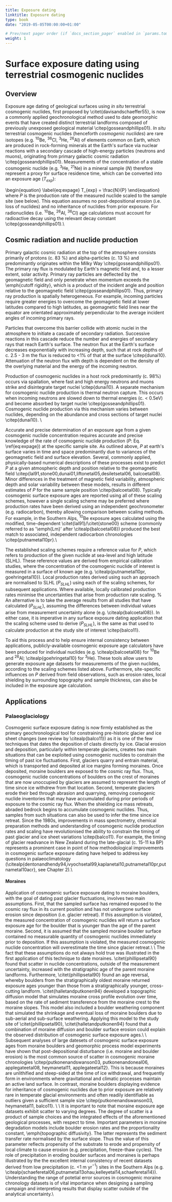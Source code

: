 ```yaml
---
title: Exposure dating
linktitle: Exposure dating
type: book
date: "2019-05-05T00:00:00+01:00"

# Prev/next pager order (if `docs_section_pager` enabled in `params.toml`)
weight: 1
---
```

# Surface exposure dating using terrestrial cosmogenic nuclides 
## Overview
Exposure age dating of geological surfaces using _in situ_ terrestrial cosmogenic nuclides, first proposed by \citet{davisandschaeffer55}, is now a commonly applied geochronological method used to date geomorphic events that have created distinct terrestrial landforms composed of previously unexposed geological material \citep{gosseandphillips01}. _In situ_ terrestrial cosmogenic nuclides (henceforth _cosmogenic nuclides_) are rare isotopes (e.g. <sup>10</sup>Be, <sup>36</sup>Cl, <sup>3</sup>He, <sup>26</sup>Al) of elements common on Earth, which are produced in rock-forming minerals at the Earth's surface via nuclear reactions with a secondary cascade of high-energy particles (neutrons and muons), originating from primary galactic cosmic radiation \citep{gosseandphillips01}. Measurements of the concentration of a stable cosmogenic nuclide (e.g. <sup>3</sup>He, <sup>21</sup>Ne) in a mineral sample (_N_) therefore represent a proxy for surface residence time, which can be converted into an exposure age ($T_{exp}$):

\begin{equation}
\label{eq:expage}
T_{exp} = \frac{N}{P}
\end{equation}
where $P$ is the production rate of the measured nuclide scaled to the sample site (see below). This equation assumes no post-depositional erosion (i.e. loss of nuclides) and no inheritance of nuclides from prior exposure. For radionuclides (i.e. $^{10}$Be,  $^{26}$Al,  $^{36}$Cl) age calculations must account for radioactive decay using the relevant decay constant \citep{gosseandphillips01}.\\

## Cosmic radiation and nuclide production
Primary galactic cosmic radiation at the top of the atmosphere consists primarily of protons (c. 83 \%) and alpha-particles (c. 13 \%) and predominantly originates within the Milky Way \citep{gosseandphillips01}. The primary ray flux is modulated by Earth's magnetic field and, to a lesser extent, solar activity. Primary ray particles are deflected by the geomagnetic field and only penetrate when momentum exceeds the \emph{cutoff rigidity}, which is a product of the incident angle and position relative to the geomagnetic field \citep{gosseandphillips01}. Thus, primary ray production is spatially heterogeneous. For example, incoming particles require greater energies to overcome the geomagnetic field at lower latitudes compared to high latitudes, as geomagnetic field lines near the equator are orientated approximately perpendicular to the average incident angles of incoming primary rays. 

Particles that overcome this barrier collide with atomic nuclei in the atmosphere to initiate a cascade of secondary radiation. Successive reactions in this cascade reduce the number and energies of secondary rays that reach Earth's surface. The neutron flux at the Earth's surface decreases exponentially with increasing depth, such that at rock depths of c. 2.5 - 3 m the flux is reduced to $<$1\% of that at the surface \citep{dunai10}. Attenuation of the neutron flux with depth is dependent on the density of the overlying material and the energy of the incoming neutron. 

Production of cosmogenic nuclides in a host rock predominantly (c. 98\%) occurs via spallation, where fast and high energy neutrons and muons strike and disintegrate target nuclei \citep{dunai10}. A separate mechanism for cosmogenic nuclide production is thermal neutron capture. This occurs when incoming neutrons are slowed down to thermal energies (c. $<$ 0.5eV) and become absorbed by target nuclei \citep{gosseandphillips01}. Cosmogenic nuclide production via this mechanism varies between nuclides, depending on the abundance and cross sections of target nuclei \citep{dunai10}. \\

Accurate and precise determination of an exposure age from a given cosmogenic nuclide concentration requires accurate and precise knowledge of the rate of cosmogenic nuclide production ($P$: Eq. \ref{eq:expage}) at the specific sample site. As outlined above, $P$ at earth's surface varies in time and space predominantly due to variances of the geomagnetic field and surface elevation. Several, commonly applied, physically-based numerical descriptions of these processes exist to predict $P$ at a given atmospheric depth and position relative to the geomagnetic field \citep{lal91,stone00,dunai01,liftonetal05,desiletsetal06, balcoetal08}. Minor differences in the treatment of magnetic field variability, atmospheric depth and solar variability between these models, results in different estimates of $P$ for the same sample position \citep{balcoetal08}. Typically cosmogenic surface exposure ages are reported using all of these scaling schemes, however a single scaling scheme may be preferred where production rates have been derived using an independent geochronometer (e.g. radiocarbon), thereby allowing comparison between scaling methods. For example, in the Southern Alps, $^{10}$Be exposure ages calculated using the modified, time-dependent \citet{lal91}/\citet{stone00} scheme (commonly referred to as '\emph{Lm}' after \citealp{balcoetal08}) produced the best match to associated, independent radiocarbon chronologies \citep{putnametal10pr}.\\

The established scaling schemes require a reference value for $P$, which refers to production of the given nuclide at sea-level and high latitude (SLHL). These reference values are derived from empirical calibration studies, where the concentration of the cosmogenic nuclide of interest is measured in a surface of known age (e.g. \citealp{putnametal10pr, goehringetal10}). Local production rates derived using such an approach are normalised to SLHL ($P_{SLHL}$) using each of the scaling schemes, for subsequent applications. Where available, locally calibrated production rates minimise the uncertainties that arise from production rate scaling. % An alternative is to take the average results from all studies that have calculated (_P_<sub>_SLHL_</sub>), assuming the differences between individual values arise from measurement uncertainty alone (e.g. \citealp{balcoetal08}). In either case, it is imperative in any surface exposure dating application that the scaling scheme used to derive (_P_<sub>_SLHL_</sub>), is the same as that used to calculate production at the study site of interest \citep{balco11}. 

To aid this process and to help ensure internal consistency between applications, publicly-available cosmogenic exposure age calculators have been produced for individual nuclides (e.g. \citealp{balcoetal08} for $^{10}$Be and $^{26}$Al; \citealp{goehringetal10} for $^3$He). These tools allow users to generate exposure age datasets for measurements of the given nuclides, according to the scaling schemes listed above. Furthermore, site-specific influences on $P$ derived from field observations, such as erosion rates, local shielding by surrounding topography and sample thickness, can also be included in the exposure age calculation. 

## Applications

### Palaeoglaciology

Cosmogenic surface exposure dating is now firmly established as the primary geochronological tool for constraining pre-historic glacier and ice sheet changes (see review by \citealp{balco11}) as it is one of the few techniques that dates the deposition of clasts directly by ice. Glacial erosion and deposition, particularly within temperate glaciers, creates two main situations that can be exploited using cosmogenic nuclides to constrain the timing of past ice fluctuations. First, glaciers quarry and entrain material, which is transported and deposited at ice margins forming moraines. Once deposited, moraine boulders are exposed to the cosmic ray flux. Thus, cosmogenic nuclide concentrations of boulders on the crest of moraines that are now unoccupied by glaciers are assumed to represent the length of time since ice withdrew from that location. Second, temperate glaciers erode their bed through abrasion and quarrying, removing cosmogenic nuclide inventories that may have accumulated during prior periods of exposure to the cosmic ray flux. When the shielding ice mass retreats, abraded bedrock begins to accumulate cosmogenic nuclides. Thus, samples from such situations can also be used to infer the time since ice retreat. Since the 1980s, improvements in mass spectrometry, chemical preparation methods and understanding of cosmogenic nuclide production rates and scaling have revolutionised the ability to constrain the timing of past glacier and ice sheet variations \citep{balco11}. For example, the timing of glacier readvance in New Zealand during the late-glacial (c. 15-11 ka BP) represents a prominent case in point of how methodological improvements in cosmogenic surface exposure dating have helped to address key questions in palaeoclimatology (\citealp{dentonandhendy94,ivyochsetal99,kaplanetal10,putnametal10pr,putnametal10acr}, see Chapter 2).\\

#### Moraines
Application of cosmogenic surface exposure dating to moraine boulders, with the goal of dating past glacier fluctuations, involves two main assumptions. First, that the sampled surface has remained exposed to the cosmic ray flux in its current position and has not undergone surface erosion since deposition (i.e. glacier retreat). If this assumption is violated, the measured concentration of cosmogenic nuclides will return a surface exposure age for the boulder that is younger than the age of the parent moraine. Second, it is assumed that the sampled moraine boulder surface contained no measurable quantity of cosmogenic nuclides immediately prior to deposition. If this assumption is violated, the measured cosmogenic nuclide concentration will overestimate the time since glacier retreat.\\
\\
The fact that these assumptions do not always hold true was illustrated in the first application of this technique to date moraines. \citet{phillipsetal90} found that scatter in nuclide concentrations, outside of the measurement uncertainty, increased with the stratigraphic age of the parent moraine landforms. Furthermore, \citet{phillipsetal90} found an age reversal, whereby boulders from the stratigraphically oldest moraine returned exposure ages younger than those from a stratigraphically younger, cross-cutting landform. \citet{halletandputkonen94} developed a topographic diffusion model that simulates moraine cross profile evolution over time, based on the rate of sediment transference from the moraine crest to the moraine slopes. This model also included a boulder weathering component that simulated the shrinkage and eventual loss of moraine boulders due to sub-aerial and sub-surface weathering. Applying this model to the study site of \citet{phillipsetal90}, \citet{halletandputkonen94} found that a combination of moraine diffusion and boulder surface erosion could explain the observed distribution of cosmogenic surface exposure ages.\\ 
\\
Subsequent analyses of large datesets of cosmogenic surface exposure ages from moraine boulders and geomorphic process model experiments have shown that post-depositional disturbance (i.e. moraine and boulder erosion) is the most common source of scatter in cosmogenic moraine chronologies \citep{putkonenandswanson03, putkonenandoneal06, applegateetal08, heymanetal11, applegateetal12}. This is because moraines are unlithified and steep-sided at the time of ice withdrawal, and frequently form in environments where gravitational and climatic processes maintain an active land surface. In contrast, moraine boulders displaying evidence for inheritance of cosmogenic nuclides due to prior exposure are relatively rare in temperate glacial environments and often readily identifiable as outliers given a sufficient sample size \citep{putkonenandswanson03, heymanetal11, balco11}. \\
\\
It is important to note that moraine exposure age datasets exhibit scatter to varying degrees. The degree of scatter is a product of sample choices and the integrated effects of the aforementioned geological processes, with respect to time. Important parameters in moraine degradation models include boulder erosion rates and the proportionality constant, \emph{topographic diffusivity}. The latter represents the sediment transfer rate normalised by the surface slope. Thus the value of this parameter reflects propensity of the substrate to erode and propensity of local climate to cause erosion (e.g. precipitation, freeze-thaw cycles). The role of precipitation in eroding boulder surfaces and moraines is perhaps illustrated by the the excellent internal consistency of recent datasets derived from low precipitation (c. $<$1 m yr$^{-1}$) sites in the Southern Alps (e.g. \citealp{schaeferetal06,putnametal13ohau,kelleyetal14,schaeferetal14}). Understanding the range of potetial error sources in cosmogenic moraine chronology datasets is of vital importance when designing a sampling campaign and interpreting results that display scatter outside of the analytical uncertainty.\\
